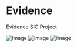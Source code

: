 # Evidence
Evidence SIC Project

![image](https://user-images.githubusercontent.com/11580379/147717957-aec4fb16-bcf1-418a-b524-c9389fa4a998.png)
![image](https://user-images.githubusercontent.com/11580379/147717998-85638283-0c02-48a0-b871-0f3d0f5e7d36.png)
![image](https://user-images.githubusercontent.com/11580379/147718074-f761fb31-2d64-47cf-a517-86f1b4b7f2ee.png)

